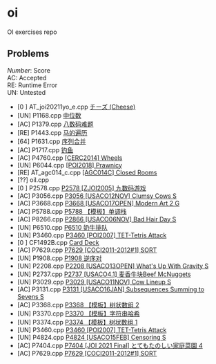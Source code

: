 # oi
OI exercises repo
## Problems
<i>Number</i>: Score <br>
AC: Accepted <br>
RE: Runtime Error <br>
UN: Untested <br>

- [0 ] AT_joi20211yo_e.cpp   [チーズ (Cheese) ](https://atcoder.jp/contests/joi2011yo/tasks/joi2011yo_e) 
- [UN] P1168.cpp [中位数](https://www.luogu.com.cn/problem/P1168)
- [AC] P1379.cpp [八数码难题](https://www.luogu.com.cn/problem/P1379)
- [RE] P1443.cpp [马的遍历](https://www.luogu.com.cn/problem/P1443)
- [64] P1631.cpp [序列合并](https://www.luogu.com.cn/problem/P1631)
- [AC] P1717.cpp [钓鱼](https://www.luogu.com.cn/problem/P1717)
- [AC] P4760.cpp [[CERC2014] Wheels](https://www.luogu.com.cn/problem/P4760)
- [UN] P6044.cpp [[POI2018] Prawnicy](https://www.luogu.com.cn/problem/P6044)
- [RE] AT_agc014_c.cpp [[AGC014C] Closed Rooms](https://atcoder.jp/contests/agc014/tasks/agc014_c) 
- [??] oil.cpp
- [0 ] P2578.cpp [P2578 [ZJOI2005] 九数码游戏](https://www.luogu.com.cn/problem/P2578)
- [AC] P3056.cpp [P3056 [USACO12NOV] Clumsy Cows S](https://www.luogu.com.cn/problem/P3056)
- [AC] P3668.cpp [P3668 [USACO17OPEN] Modern Art 2 G](https://www.luogu.com.cn/problem/P3668)
- [AC] P5788.cpp [P5788 【模板】单调栈 ](https://www.luogu.com.cn/problem/P5788)
- [AC] P8266.cpp [P2866 [USACO06NOV] Bad Hair Day S](https://www.luogu.com.cn/problem/P2866)
- [UN] P6510.cpp [P6510 奶牛排队](https://www.luogu.com.cn/problem/P6510)
- [UN] P3460.cpp [P3460 [POI2007] TET-Tetris Attack](https://www.luogu.com.cn/problem/P3460)
- [0 ] CF1492B.cpp [Card Deck](https://codeforces.com/problemset/problem/1492/B)
- [AC] P7629.cpp [P7629 [COCI2011-2012#1] SORT](https://www.luogu.com.cn/problem/P7629)
- [UN] P1908.cpp [P1908 逆序对](https://www.luogu.com.cn/problem/P1908)
- [UN] P2208.cpp [P2208 [USACO13OPEN] What's Up With Gravity S](https://www.luogu.com.cn/problem/P2208)
- [UN] P2737.cpp [P2737 [USACO4.1] 麦香牛块Beef McNuggets](https://www.luogu.com.cn/problem/P2737)
- [UN] P3029.cpp [P3029 [USACO11NOV] Cow Lineup S](https://www.luogu.com.cn/problem/P3029)
- [AC] P3131.cpp [P3131 [USACO16JAN] Subsequences Summing to Sevens S](https://www.luogu.com.cn/problem/P3131)
- [AC] P3368.cpp [P3368 【模板】树状数组 2](https://www.luogu.com.cn/problem/P3368)
- [UN] P3370.cpp [P3370 【模板】字符串哈希](https://www.luogu.com.cn/problem/P3370)
- [UN] P3374.cpp [P3374 【模板】树状数组 1](https://www.luogu.com.cn/problem/P3374)
- [UN] P3460.cpp [P3460 [POI2007] TET-Tetris Attack](https://www.luogu.com.cn/problem/P3460)
- [UN] P4824.cpp [P4824 [USACO15FEB] Censoring S](https://www.luogu.com.cn/problem/P4824)
- [AC] P7404.cpp [P7404 [JOI 2021 Final] とてもたのしい家庭菜園 4](https://www.luogu.com.cn/problem/P7404)
- [AC] P7629.cpp [P7629 [COCI2011-2012#1] SORT](https://www.luogu.com.cn/problem/P7629)